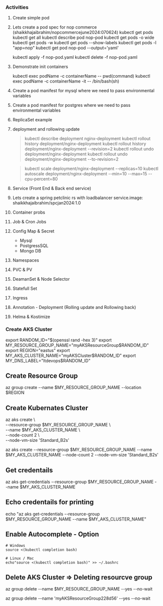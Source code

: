 ### Activities

1. Create simple pod

2. Lets create a pod spec for nop commerce (shaikkhajaibrahim/nopcommercejune2024:070624)
   kubectl get pods
   kubectl get all
   kubectl describe pod nop-pod
   kubectl get pods -o wide
   kubectl get pods -w
   kubectl get pods --show-labels
   kubectl get pods -l "app=nop"
   kubectl get pod nop-pod --output='yaml'

   kubectl apply -f nop-pod.yaml
   kubectl delete -f nop-pod.yaml
   

3. Demonstrate init containers
   
    kubectl exec podName -c containerName -- pwd(command)
    kubectl exec podName -c containerName -it -- /bin/bash(sh)


4. Create a pod manifest for mysql where we need to pass environmental variables

5. Create a pod manifest for postgres where we need to pass environmental variables

6. ReplicaSet example

7. deployment and rollowing update
   > kubectl describe deployment nginx-deployment
   > kubectl rollout history deployment/nginx-deployment
   > kubectl rollout history deployment/nginx-deployment --revision=2
   > kubectl rollout undo deployment/nginx-deployment
   > kubectl rollout undo deployment/nginx-deployment --to-revision=2

   > kubectl scale deployment/nginx-deployment --replicas=10
   > kubectl autoscale deployment/nginx-deployment --min=10 --max=15 --cpu-percent=80


8. Service (Front End & Back end service)

9. Lets create a spring petclinic rs with loadbalancer service.image: shaikkhajaibrahim/spcjan2024:1.0

10. Container probs

11. Job & Cron Jobs

12. Config Map & Secret
    - Mysql
    - PostgressSQL
    - Mongo DB

13. Namespaces

14. PVC & PV

15. DeamanSet & Node Selector

16. Statefull Set

17. Ingress

18. Annotation - Deployment (Rolling update and Rollowing back)

19. Helma & Kostimize



### Create AKS Cluster

export RANDOM_ID="$(openssl rand -hex 3)" 
export MY_RESOURCE_GROUP_NAME="myAKSResourceGroup$RANDOM_ID" 
export REGION="eastus" 
export MY_AKS_CLUSTER_NAME="myAKSCluster$RANDOM_ID" 
export MY_DNS_LABEL="ltdevops$RANDOM_ID" 

## Create Resource Group

az group create --name $MY_RESOURCE_GROUP_NAME --location $REGION

## Create Kubernates Cluster

az aks create \    
    --resource-group $MY_RESOURCE_GROUP_NAME \    
    --name $MY_AKS_CLUSTER_NAME \    
    --node-count 2 \    
    --node-vm-size 'Standard_B2s'

az aks create --resource-group $MY_RESOURCE_GROUP_NAME --name $MY_AKS_CLUSTER_NAME --node-count 2 --node-vm-size 'Standard_B2s'

## Get credentails
az aks get-credentials --resource-group $MY_RESOURCE_GROUP_NAME --name $MY_AKS_CLUSTER_NAME

## Echo credentails for printing
echo "az aks get-credentials --resource-group $MY_RESOURCE_GROUP_NAME --name $MY_AKS_CLUSTER_NAME"

## Enable Autocomplete - Option
    # Windows
    source <(kubectl completion bash)

    # Linux / Mac
    echo"source <(kubectl completion bash)" >> ~/.bashrc

## Delete AKS Cluster => Deleting resourcve group

az group delete --name $MY_RESOURCE_GROUP_NAME --yes --no-wait


az group delete --name 'myAKSResourceGroup228d56' --yes --no-wait

